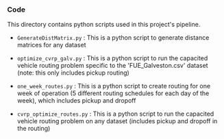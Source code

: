 ### Code

This directory contains python scripts used in this project's pipeline. 

* `GenerateDistMatrix.py` : This is a python script to generate distance matrices for any dataset

*  `optimize_cvrp_galv.py` : This is a python script to run the capacited vehicle routing problem specific to the 'FUE_Galveston.csv' dataset (note: this only includes pickup routing)

*  `one_week_routes.py` : This is a python script to create routing for one week of operation (5 different routing schedules for each day of the week), which includes pickup and dropoff

*  `cvrp_optimize_routes.py` : This is a python script to run the capacited vehicle routing problem on any dataset (includes pickup and dropoff in the routing)
